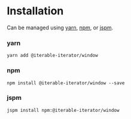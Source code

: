# Installation

Can be managed using
[yarn](https://yarnpkg.com/en/docs),
[npm](https://docs.npmjs.com),
or [jspm](https://jspm.org/docs).


### yarn
```terminal
yarn add @iterable-iterator/window
```

### npm
```terminal
npm install @iterable-iterator/window --save
```

### jspm
```terminal
jspm install npm:@iterable-iterator/window
```
